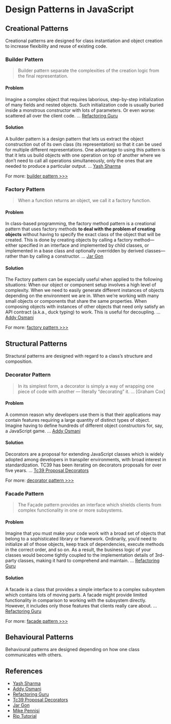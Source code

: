# Design Patterns in JavaScript

## Creational Patterns

 Creational patterns are designed for class instantiation and object creation to increase flexibility and reuse of existing code. 

### Builder Pattern
>Builder pattern separate the complexities of the creation logic from the final representation.

#### Problem
Imagine a complex object that requires laborious, step-by-step initialization of many fields and nested objects. Such initialization code is usually buried inside a monstrous constructor with lots of parameters. Or even worse: scattered all over the client code. ... [Refactoring Guru]
#### Solution
A builder pattern is a design pattern that lets us extract the object construction out of its own class (its representation) so that it can be used for multiple different representations. One advantage to using this pattern is that it lets us build objects with one operation on top of another where we don’t need to call all operations simultaneously, only the ones that are needed to produce a particular output. ... [Yash Sharma]

For more: [builder pattern >>>](https://github.com/patternsandbox/javascript/tree/main/patterns/builder)
### Factory Pattern
>When a function returns an object, we call it a factory function.

#### Problem
In class-based programming, the factory method pattern is a creational pattern that uses factory methods **to deal with the problem of creating objects** without having to specify the exact class of the object that will be created. This is done by creating objects by calling a factory method—either specified in an interface and implemented by child classes, or implemented in a base class and optionally overridden by derived classes—rather than by calling a constructor. ... [Jar Gon]
#### Solution
The Factory pattern can be especially useful when applied to the following situations: When our object or component setup involves a high level of complexity. When we need to easily generate different instances of objects depending on the environment we are in. When we’re working with many small objects or components that share the same properties. When composing objects with instances of other objects that need only satisfy an API contract (a.k.a., duck typing) to work. This is useful for decoupling. ... [Addy Osmani]

For more: [factory pattern >>>](https://github.com/patternsandbox/javascript/tree/main/patterns/factory)
## Structural Patterns

 Stractural patterns are designed with regard to a class’s structure and composition. 

### Decorator Pattern
>In its simplest form, a decorator is simply a way of wrapping one piece of code with another — literally “decorating” it. ... [Graham Cox]

#### Problem
A common reason why developers use them is that their applications may contain features requiring a large quantity of distinct types of object. Imagine having to define hundreds of different object constructors for, say, a JavaScript game. ... [Addy Osmani]
#### Solution
Decorators are a proposal for extending JavaScript classes which is widely adopted among developers in transpiler environments, with broad interest in standardization. TC39 has been iterating on decorators proposals for over five years. ... [Tc39 Proposal Decorators]

For more: [decorator pattern >>>](https://github.com/patternsandbox/javascript/tree/main/patterns/decorator)
### Facade Pattern
>The Façade pattern provides an interface which shields clients from complex functionality in one or more subsystems.

#### Problem
Imagine that you must make your code work with a broad set of objects that belong to a sophisticated library or framework. Ordinarily, you’d need to initialize all of those objects, keep track of dependencies, execute methods in the correct order, and so on. As a result, the business logic of your classes would become tightly coupled to the implementation details of 3rd-party classes, making it hard to comprehend and maintain. ... [Refactoring Guru]
#### Solution
A facade is a class that provides a simple interface to a complex subsystem which contains lots of moving parts. A facade might provide limited functionality in comparison to working with the subsystem directly. However, it includes only those features that clients really care about. ... [Refactoring Guru]

For more: [facade pattern >>>](https://github.com/patternsandbox/javascript/tree/main/patterns/facade)
## Behavioural Patterns

 Behavioural patterns are designed depending on how one class communicates with others. 

## References
- [Yash Sharma]
- [Addy Osmani]
- [Refactoring Guru]
- [Tc39 Proposal Decorators]
- [Jar Gon]
- [Mike Pennisi]
- [Rip Tutorial]

[Yash Sharma]: https://codeburst.io/builder-pattern-in-javascript-e5b13e4e51af
[Addy Osmani]: https://addyosmani.com/resources/essentialjsdesignpatterns/book/
[Refactoring Guru]: https://refactoring.guru/design-patterns/facade
[Tc39 Proposal Decorators]: https://github.com/tc39/proposal-decorators
[Jar Gon]: http://jargon.js.org/_glossary/FACTORY_PATTERN.md
[Mike Pennisi]: https://bocoup.com/blog/the-strategy-pattern-in-javascript
[Rip Tutorial]: https://riptutorial.com/javascript/example/9116/strategy
